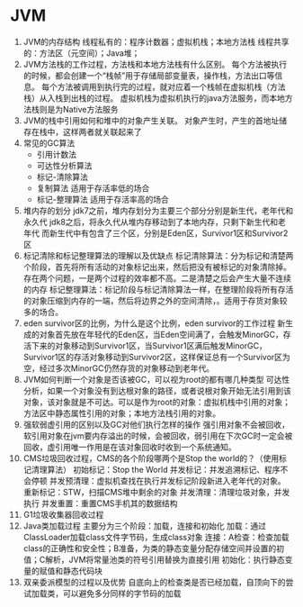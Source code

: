 # JVM
1. JVM的内存结构
   线程私有的：程序计数器；虚拟机栈；本地方法栈
   线程共享的：方法区（元空间）；Java堆；
2. JVM方法栈的工作过程，方法栈和本地方法栈有什么区别。
   每个方法被执行的时候，都会创建一个“栈帧”用于存储局部变量表，操作栈，方法出口等信息。
   每个方法被调用到执行完的过程，就对应着一个栈帧在虚拟机栈（方法栈）从入栈到出栈的过程。
   虚拟机栈为虚拟机执行的java方法服务，而本地方法栈则是为Native方法服务
3. JVM的栈中引用如何和堆中的对象产生关联。
   对象产生时，产生的首地址储存在栈中，这样两者就关联起来了
4. 常见的GC算法
   - 引用计数法
   - 可达性分析算法
   - 标记-清除算法
   - 复制算法		适用于存活率低的场合
   - 标记-整理算法	适用于存活率高的场合
5. 堆内存的划分
   jdk7之前，堆内存划分为主要三个部分分别是新生代，老年代和永久代
   jdk8之后，将永久代从堆内存移动到了本地内存，只剩下新生代和老年代
   而新生代中有包含了三个区，分别是Eden区，Survivor1区和Survivor2区
6. 标记清除和标记整理算法的理解以及优缺点
   标记清除算法：分为标记和清楚两个阶段，首先将所有活动的对象标记出来，然后把没有被标记的对象清除掉。存在两个问题，一是两个过程的效率都不高。二是清楚之后会产生大量不连续的内存
   标记整理算法：标记阶段与标记清除算法一样，在整理阶段将所有存活的对象压缩到内存的一端，然后将边界之外的空间清除，。适用于存货对象较多的场合。
7. eden survivor区的比例，为什么是这个比例，eden survivor的工作过程
   新生成的对象首先放在年轻代的Eden区，当Eden空间满了，会触发MinorGC，存活下来的对象移动到Survivor1区，当Survivor1区满后触发MinorGC，Survivor1区的存活对象移动到Survivor2区，这样保证总有一个Survivor区为空，经过多次MinorGC仍然存货的对象移动到老年代。
8. JVM如何判断一个对象是否该被GC，可以视为root的都有哪几种类型
   可达性分析，如果一个对象没有到达根对象的路径，或者说根对象开始无法引用到该对象，该对象就是不可达。可以是作为root的对象：虚拟机栈中引用的对象；方法区中静态属性引用的对象；本地方法栈引用的对象。
9. 强软弱虚引用的区别以及GC对他们执行怎样的操作
   强引用对象不会被回收，软引用对象在jvm要内存溢出的时候，会被回收，弱引用在下次GC时一定会被回收，虚引用唯一作用是在该对象回收时收到一个系统通知。
10. CMS垃圾回收过程，CMS的各个阶段哪两个是Stop the world的？（使用标记清理算法）
      初始标记：Stop the World
      并发标记：并发追溯标记、程序不会停顿
      并发预清理：虚拟机查找在执行并发标记阶段新进入老年代的对象。
      重新标记：STW，扫描CMS堆中剩余的对象
      并发清理：清理垃圾对象，并发执行
      并发重置：重置CMS手机其的数据结构
11. G1垃圾收集器回收过程
12. Java类加载过程
      主要分为三个阶段：加载，连接和初始化
      加载：通过ClassLoader加载class文件字节码，生成class对象
      连接：A检查：检查加载class的正确性和安全性；B准备，为类的静态变量分配存储空间并设置的初值；C解析，JVM将常量池类的符号引用替换为直接引用
      初始化：执行静态变量的赋值和静态代码块
13. 双亲委派模型的过程以及优势
      自底向上的检查类是否已经加载，自顶向下的尝试加载类，可以避免多分同样的字节码的加载






